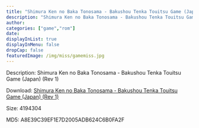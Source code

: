 ```yaml
---
title: "Shimura Ken no Baka Tonosama - Bakushou Tenka Touitsu Game (Japan) (Rev 1)"
description: "Shimura Ken no Baka Tonosama - Bakushou Tenka Touitsu Game (Japan) (Rev 1)"
author: 
categories: ["game","rom"]
date: 
displayInList: true
displayInMenu: false
dropCap: false
featuredImage: /img/miss/gamemiss.jpg
---
```


Description: Shimura Ken no Baka Tonosama - Bakushou Tenka Touitsu Game (Japan) (Rev 1)

Download: <a style="text-decoration:underline;" href="https://mega.nz/#!GGQETIJK!fFyRXEeQF9Wc4HdgZLzheXo4zA_89AcDjDGPN8WI-4o" target = "_blank" rel = "nofollow" > Shimura Ken no Baka Tonosama - Bakushou Tenka Touitsu Game (Japan) (Rev 1)</a>

Size: 4194304

MD5: A8E39C39EF1E7D2005ADB624C6B0FA2F

